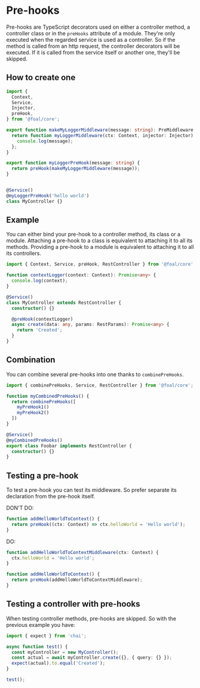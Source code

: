 # Pre-hooks

Pre-hooks are TypeScript decorators used on either a controller method, a controller class or in the `preHooks` attribute of a module. They're only executed when the regarded service is used as a controller. So if the method is called from an http request, the controller decorators will be executed. If it is called from the service itself or another one, they'll be skipped.

## How to create one

```ts
import {
  Context,
  Service,
  Injector,
  preHook,
} from '@foal/core';

export function makeMyLoggerMiddleware(message: string): PreMiddleware {
  return function myLoggerMiddleware(ctx: Context, injector: Injector): void {
    console.log(message);
  };
}

export function myLoggerPreHook(message: string) {
  return preHook(makeMyLoggerMiddleware(message));
}


@Service()
@myLoggerPreHook('hello world')
class MyController {}

```

## Example

You can either bind your pre-hook to a controller method, its class or a module. Attaching a pre-hook to a class is equivalent to attaching it to all its methods. Providing a pre-hook to a module is equivalent to attaching it to all its controllers.

```ts
import { Context, Service, preHook, RestController } from '@foal/core';

function contextLogger(context: Context): Promise<any> {
  console.log(context);
}

@Service()
class MyController extends RestController {
  constructor() {}

  @preHook(contextLogger)
  async create(data: any, params: RestParams): Promise<any> {
    return 'Created';
  }
}
```

## Combination

You can combine several pre-hooks into one thanks to `combinePreHooks`.

```ts
import { combinePreHooks, Service, RestController } from '@foal/core';

function myCombinedPreHooks() {
  return combinePreHooks([
    myPreHook1()
    myPreHook2()
  ])
}

@Service()
@myCombinedPreHooks()
export class Foobar implements RestController {
  constructor() {}
}

```

## Testing a pre-hook

To test a pre-hook you can test its middleware. So prefer separate its declaration from the pre-hook itself.

DON'T DO:
```ts
function addHelloWorldToContext() {
  return preHook((ctx: Context) => ctx.helloWorld = 'Hello world');
}
```

DO:
```ts
function addHelloWorldToContextMiddleware(ctx: Context) {
  ctx.helloWorld = 'Hello world';
}

function addHelloWorldToContext() {
  return preHook(addHelloWorldToContextMiddleware);
}
```

## Testing a controller with pre-hooks

When testing controller methods, pre-hooks are skipped. So with the previous example you have:

```ts
import { expect } from 'chai';

async function test() {
  const myController = new MyController();
  const actual = await myController.create({}, { query: {} });
  expect(actual).to.equal('Created');
}

test();
```
